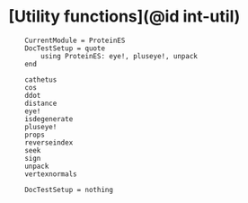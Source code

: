 # [Utility functions](@id int-util)

```@meta
    CurrentModule = ProteinES
    DocTestSetup = quote
        using ProteinES: eye!, pluseye!, unpack
    end
```

```@docs
    cathetus
    cos
    ddot
    distance
    eye!
    isdegenerate
    pluseye!
    props
    reverseindex
    seek
    sign
    unpack
    vertexnormals
```

```@meta
    DocTestSetup = nothing
```
